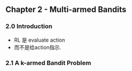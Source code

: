 ## Chapter 2 - Multi-armed Bandits



### 2.0 Introduction

- RL 是 evaluate action
- 而不是给action指示.

### 2.1 A k-armed Bandit Problem